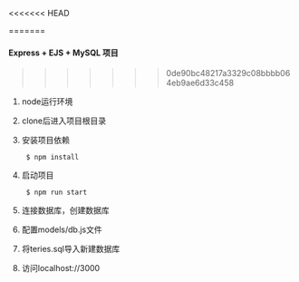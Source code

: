
<<<<<<< HEAD

=======
#### Express + EJS + MySQL 项目
>>>>>>> 0de90bc48217a3329c08bbbb064eb9ae6d33c458
1. node运行环境

2. clone后进入项目根目录

3. 安装项目依赖

        $ npm install 

4. 启动项目

        $ npm run start

5. 连接数据库，创建数据库

6. 配置models/db.js文件

7. 将teries.sql导入新建数据库

8. 访问localhost://3000


